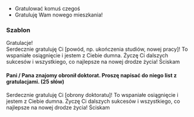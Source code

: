 - Gratulować komuś czegoś
- Gratuluję Wam nowego mieszkania!

### Szablon

Gratulacje!  
Serdecznie gratuluję Ci [powód, np. ukończenia studiów, nowej pracy]! To wspaniałe osiągnięcie i jestem z Ciebie dumna. Życzę Ci dalszych sukcesów i wszystkiego, co najlepsze na nowej drodze życia!
Ściskam

#### Pani / Pana znajomy obronił doktorat. Proszę napisać do niego list z gratulacjami. (25 słów)

Serdecznie gratuluję Ci [obrony doktoratu]! To wspaniałe osiągnięcie i jestem z Ciebie dumna. Życzę Ci dalszych sukcesów i wszystkiego, co najlepsze na nowej drodze życia!
Ściskam